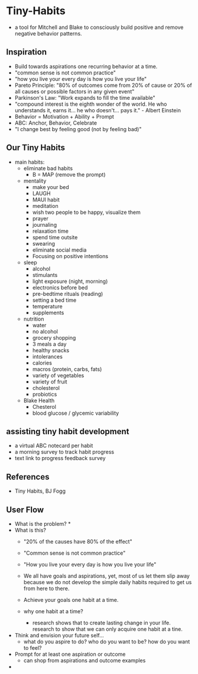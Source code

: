 # Tiny-Habits
* a tool for Mitchell and Blake to consciously build positive and remove negative behavior patterns.

## Inspiration
* Build towards aspirations one recurring behavior at a time.
* "common sense is not common practice"
* "how you live your every day is how you live your life"
* Pareto Principle: "80% of outcomes come from 20% of cause or 20% of all causes or possible factors in any given event"
* Parkinson's Law: "Work expands to fill the time available"
* "compound interest is the eighth wonder of the world. He who understands it, earns it... he who doesn't... pays it." - Albert Einstein
* Behavior = Motivation + Ability + Prompt
* ABC: Anchor, Behavior, Celebrate
* "I change best by feeling good (not by feeling bad)"


## Our Tiny Habits
* main habits:
    * eliminate bad habits
        * B = MAP (remove the prompt)
    * mentality
        * make your bed
        * LAUGH
        * MAUI habit
        * meditation
        * wish two people to be happy, visualize them
        * prayer
        * journaling
        * relaxation time
        * spend time outsite
        * swearing
        * eliminate social media
        * Focusing on positive intentions
    * sleep
        * alcohol
        * stimulants
        * light exposure (night, morning)
        * electronics before bed
        * pre-bedtime rituals (reading)
        * setting a bed time
        * temperature
        * supplements
    * nutrition
        * water
        * no alcohol
        * grocery shopping
        * 3 meals a day
        * healthy snacks
        * intolerances
        * calories
        * macros (protein, carbs, fats)
        * variety of vegetables
        * variety of fruit
        * cholesterol
        * probiotics
    * Blake Health
        * Chesterol
        * blood glucose / glycemic variability 

## assisting tiny habit development
* a virtual ABC notecard per habit
* a morning survey to track habit progress
* text link to progress feedback survey

## References
* Tiny Habits, BJ Fogg





## User Flow
* What is the problem?
    * 
* What is this?
    * "20% of the causes have 80% of the effect"
    * "Common sense is not common practice"
    * "How you live your every day is how you live your life"
    * We all have goals and aspirations, yet, most of us let them slip away because we do not develop the simple daily habits required to get us from here to there.
    * Achieve your goals one habit at a time.
    * why one habit at a time?
        
        * research shows that to create lasting change in your life. research to show that we can only acquire one habit at a tine.
* Think and envision your future self...
    * what do you aspire to do? who do you want to be? how do you want to feel?
* Prompt for at least one aspiration or outcome
    * can shop from aspirations and outcome examples
* 
